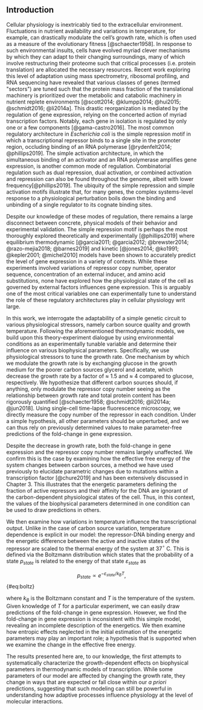 ## Introduction

Cellular physiology is inextricably tied to the extracellular environment.
Fluctuations in nutrient availability and variations in temperature, for
example, can drastically modulate the cell’s growth rate, which is often used
as a measure of the evolutionary fitness [@schaecter1958]. In response to such
environmental insults, cells have evolved myriad clever mechanisms by which
they can adapt to their changing surroundings, many of which involve
restructuring their proteome such that critical processes (i.e. protein
translation) are allocated the necessary resources. Recent work exploring this
level of adaptation using mass spectrometry, ribosomal profiling, and RNA
sequencing have revealed that various classes of genes (termed "sectors") are
tuned such that the protein mass fraction of the translational machinery is
prioritized over the metabolic and catabolic machinery in nutrient replete
environments [@scott2014; @klumpp2014; @hui2015; @schmidt2016; @li2014a]. This
drastic reorganization is mediated by the regulation of gene expression,
relying on the concerted action of myriad transcription factors. Notably, each
gene in isolation is regulated by only one or a few components
[@gama-castro2016]. The most common regulatory architecture in *Escherichia
coli* is the simple repression motif in which a transcriptional repressor binds
to a single site in the promoter region, occluding binding of an RNA polymerase
[@rydenfelt2014; @phillips2019]. The simple activation architecture, in which
the simultaneous binding of an activator and an RNA polymerase amplifies gene
expression, is another common mode of regulation. Combinatorial regulation such
as dual repression, dual activation, or combined activation and repression can
also be found throughout the genome, albeit with lower
frequency[@phillips2019]. The ubiquity of the simple repression and simple
activation motifs illustrate that, for many genes, the complex systems-level
response to a physiological perturbation boils down the binding and unbinding
of a single regulator to its cognate binding sites.

Despite our knowledge of these modes of regulation, there remains a large
disconnect between concrete, physical models of their behavior and experimental
validation. The simple repression motif is perhaps the most thoroughly explored
theoretically and experimentally [@phillips2019] where equilibrium
thermodynamic [@garcia2011; @garcia2012; @brewster2014; @razo-mejia2018;
@barnes2019] and kinetic [@jones2014; @ko1991; @kepler2001; @michel2010] models
have been shown to accurately predict the level of gene expression in a variety
of contexts. While these experiments involved variations of repressor copy
number, operator sequence, concentration of an external inducer, and amino acid
substitutions, none have explored how the physiological state of the cell as
governed by external factors influences gene expression. This is arguably one
of the most critical variables one can experimentally tune to understand the
role of these regulatory architectures play in cellular physiology writ large.

In this work, we interrogate the adaptability of a simple genetic circuit to
various physiological stressors, namely carbon source quality and growth
temperature. Following the aforementioned thermodynamic models, we build upon
this theory-experiment dialogue by using environmental conditions as an
experimentally tunable variable and determine their influence on various
biophysical parameters. Specifically, we use physiological stressors to tune
the growth rate. One mechanism by which we modulate the growth rate is by
exchanging glucose in the growth medium for the poorer carbon sources glycerol
and acetate, which decrease the growth rate by a factor of $\approx$ 1.5 and
$\approx$ 4 compared to glucose, respectively. We hypothesize that different
carbon sources should, if anything, only modulate the repressor copy number
seeing as the relationship between growth rate and total protein content has
been rigorously quantified [@schaecter1958; @schmidt2016; @li2014a; @jun2018].
Using single-cell time-lapse fluorescence microscopy, we directly measure the
copy number of the repressor in each condition. Under a simple hypothesis, all
other parameters should be unperturbed, and we can thus rely on previously
determined values to make parameter-free predictions of the fold-change in gene
expression.

Despite the decrease in growth rate, both the fold-change in gene expression
and the repressor copy number remains largely unaffected. We confirm this is
the case by examining how the effective free energy of the system changes
between carbon sources, a method we have used previously to elucidate
parametric changes due to mutations within a transcription factor [@chure2019]
and has been extensively discussed in Chapter 3. This illustrates that the
energetic parameters defining the fraction of active repressors and their
affinity for the DNA are ignorant of the carbon-dependent physiological states
of the cell. Thus, in this context, the values of the biophysical parameters
determined in one condition can be used to draw predictions in others.

We then examine how variations in temperature influence the transcriptional
output. Unlike in the case of carbon source variation, temperature dependence
is explicit in our model: the repressor-DNA binding energy and the energetic
difference between the active and inactive states of the repressor are scaled
to the thermal energy of the system at 37$^\circ$ C. This is defined via the
Boltzmann distribution which states that the probability of a state $p_{state}$
is related to the energy of that state $\varepsilon_{state}$ as

$$
p_{state} \propto e^{-\varepsilon_{state} / k_BT},
$${#eq:boltz}

where $k_B$ is the Boltzmann constant and $T$ is the temperature of the system.
Given knowledge of $T$ for a particular experiment, we can easily draw
predictions of the fold-change in gene expression. However, we find the
fold-change in gene expression is inconsistent with this simple model,
revealing an incomplete description of the energetics. We then examine how
entropic effects neglected in the initial estimation of the energetic
parameters may play an important role; a hypothesis that is supported when we
examine the change in the effective free energy.

The results presented here are, to our knowledge, the first attempts to
systematically characterize the growth-dependent effects on biophysical
parameters in thermodynamic models of transcription. While some parameters of
our model are affected by changing the growth rate, they change in ways that
are expected or fall close within our *a priori* predictions, suggesting that
such modeling can still be powerful in understanding how adaptive processes
influence physiology at the level of molecular interactions.


